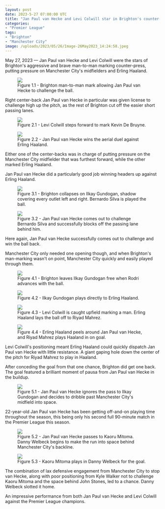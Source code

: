 ```yaml
---
layout: post
date: 2023-5-27 07:00:00 UTC
title: "Jan Paul van Hecke and Levi Colwill star in Brighton's counter-press"
categories: 
- "Premier League"
tags: 
- "Brighton" 
- "Manchester City" 
image: /uploads/2023/05/26/Image-26May2023_14:24:58.jpeg
---
```


May 27, 2023 — Jan Paul van Hecke and Levi Colwill were the stars of Brighton's aggressive and brave man-to-man marking counter-press, putting pressure on Manchester City's midfielders and Erling Haaland.

<figure>
    <img src="https://tacticsjournal.com/uploads/2023/05/26/Image-26May2023_14:24:58.jpeg">
    <figcaption>Figure 1.1 - Brighton man-to-man mark allowing Jan Paul van Hecke to challenge the ball.</figcaption>
</figure> 

Right center-back Jan Paul van Hecke in particular was given license to challenge high up the pitch, as the rest of Brighton cut off the easier short passing lanes.

<figure>
    <img src="https://tacticsjournal.com/uploads/2023/05/26/Image-26May2023_14:25:12.jpeg">
    <figcaption>Figure 2.1 - Levi Colwill steps forward to mark Kevin De Bruyne.</figcaption>
</figure> 

<figure>
    <img src="https://tacticsjournal.com/uploads/2023/05/26/Image-26May2023_14:25:26.jpeg">
    <figcaption>Figure 2.2 - Jan Paul van Hecke wins the aerial duel against Erling Haaland.</figcaption>
</figure> 

Either one of the center-backs was in charge of putting pressure on the Manchester City midfielder that was furthest forward, while the other marked Erling Haaland.

Jan Paul van Hecke did a particularly good job winning headers up against Erling Haaland.

<figure>
    <img src="https://tacticsjournal.com/uploads/2023/05/26/Image-26May2023_14:25:55.jpeg">
    <figcaption>Figure 3.1 - Brighton collapses on Ilkay Gundogan, shadow covering every outlet left and right. Bernardo Silva is played the ball.</figcaption>
</figure> 

<figure>
    <img src="https://tacticsjournal.com/uploads/2023/05/26/Image-26May2023_14:26:06.jpeg">
    <figcaption>Figure 3.2 - Jan Paul van Hecke comes out to challenge Bernardo Silva and successfully blocks off the passing lane behind him.</figcaption>
</figure> 

Here again, Jan Paul van Hecke successfully comes out to challenge and win the ball back.

Manchester City only needed one opening though, and when Brighton's man-marking wasn't on point, Manchester City quickly and easily played through them.

<figure>
    <img src="https://tacticsjournal.com/uploads/2023/05/26/Image-26May2023_14:26:21.jpeg">
    <figcaption>Figure 4.1 - Brighton leaves Ilkay Gundogan free when Rodri advances with the ball.</figcaption>
</figure> 

<figure>
    <img src="https://tacticsjournal.com/uploads/2023/05/26/Image-26May2023_14:26:32.jpeg">
    <figcaption>Figure 4.2 - Ilkay Gundogan plays directly to Erling Haaland.</figcaption>
</figure> 

<figure>
    <img src="https://tacticsjournal.com/uploads/2023/05/26/Image-26May2023_14:26:47.jpeg">
    <figcaption>Figure 4.3 - Levi Colwill is caught upfield marking a man. Erling Haaland lays the ball off to Riyad Mahrez.</figcaption>
</figure> 

<figure>
    <img src="https://tacticsjournal.com/uploads/2023/05/26/Image-26May2023_14:26:59.jpeg">
    <figcaption>Figure 4.4 - Erling Haaland peels around Jan Paul van Hecke, and Riyad Mahrez plays Haaland in on goal.</figcaption>
</figure> 

Levi Colwill's positioning meant Erling Haaland could quickly dispatch Jan Paul van Hecke with little resistance. A giant gaping hole down the center of the pitch for Riyad Mahrez to play in Haaland.

After conceding the goal from that one chance, Brighton did get one back. The goal featured a brilliant moment of pausa from Jan Paul van Hecke in the buildup.

<figure>
    <img src="https://tacticsjournal.com/uploads/2023/05/26/Image-26May2023_14:27:14.jpeg">
    <figcaption>Figure 5.1 - Jan Paul van Hecke ignores the pass to Ilkay Gundogan and decides to dribble past Manchester City's midfield into space.</figcaption>
</figure> 

22-year-old Jan Paul van Hecke has been getting off-and-on playing time throughout the season, this being only his second full 90-minute match in the Premier League this season. 

<figure>
    <img src="https://tacticsjournal.com/uploads/2023/05/26/Image-26May2023_14:27:26.jpeg">
    <figcaption>Figure 5.2 - Jan Paul van Hecke passes to Kaoru Mitoma. Danny Welbeck begins to make the run into space behind Manchester City's backline.</figcaption>
</figure> 

<figure>
    <img src="https://tacticsjournal.com/uploads/2023/05/26/Image-26May2023_14:27:36.jpeg">
    <figcaption>Figure 5.3 - Kaoru Mitoma plays in Danny Welbeck for the goal.</figcaption>
</figure> 

The combination of lax defensive engagement from Manchester City to stop van Hecke, along with poor positioning from Kyle Walker not to challenge Kaoru Mitoma and the space behind John Stones, led to a chance. Danny Welbeck slotted it home.

An impressive performance from both Jan Paul van Hecke and Levi Colwill against the Premier League champions.
